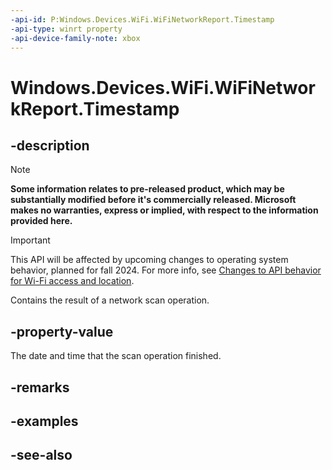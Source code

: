 ```yaml
---
-api-id: P:Windows.Devices.WiFi.WiFiNetworkReport.Timestamp
-api-type: winrt property
-api-device-family-note: xbox
---
```


<!-- Property syntax
public Windows.Foundation.DateTime Timestamp { get; }
-->

# Windows.Devices.WiFi.WiFiNetworkReport.Timestamp

## -description

> [!NOTE]
> **Some information relates to pre-released product, which may be substantially modified before it's commercially released. Microsoft makes no warranties, express or implied, with respect to the information provided here.**

> [!IMPORTANT]
> This API will be affected by upcoming changes to operating system behavior, planned for fall 2024. For more info, see [Changes to API behavior for Wi-Fi access and location](/windows/win32/nativewifi/wi-fi-access-location-changes).

Contains the result of a network scan operation.

## -property-value
The date and time that the scan operation finished.

## -remarks

## -examples

## -see-also
